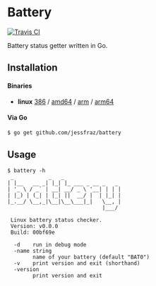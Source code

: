 # Battery

[![Travis CI](https://travis-ci.org/jessfraz/battery.svg?branch=master)](https://travis-ci.org/jessfraz/battery)

Battery status getter written in Go.

## Installation

#### Binaries

- **linux** [386](https://github.com/jessfraz/battery/releases/download/v0.0.0/battery-linux-386) / [amd64](https://github.com/jessfraz/battery/releases/download/v0.0.0/battery-linux-amd64) / [arm](https://github.com/jessfraz/battery/releases/download/v0.0.0/battery-linux-arm) / [arm64](https://github.com/jessfraz/battery/releases/download/v0.0.0/battery-linux-arm64)

#### Via Go

```bash
$ go get github.com/jessfraz/battery
```

## Usage

```console
$ battery -h
 _           _   _
| |__   __ _| |_| |_ ___ _ __ _   _
| '_ \ / _` | __| __/ _ \ '__| | | |
| |_) | (_| | |_| ||  __/ |  | |_| |
|_.__/ \__,_|\__|\__\___|_|   \__, |
                              |___/

 Linux battery status checker.
 Version: v0.0.0
 Build: 00bf69e

  -d    run in debug mode
  -name string
        name of your battery (default "BAT0")
  -v    print version and exit (shorthand)
  -version
        print version and exit
```
